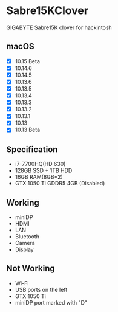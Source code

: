 # Sabre15KClover
GIGABYTE Sabre15K clover for hackintosh
## macOS
- [x] 10.15 Beta
- [x] 10.14.6
- [x] 10.14.5
- [x] 10.13.6
- [x] 10.13.5
- [x] 10.13.4
- [x] 10.13.3
- [x] 10.13.2
- [x] 10.13.1
- [x] 10.13
- [x] 10.13 Beta
## Specification
- i7-7700HQ(HD 630)
- 128GB SSD + 1TB HDD
- 16GB RAM(8GB*2)
- GTX 1050 Ti GDDR5 4GB (Disabled)
## Working
- miniDP
- HDMI
- LAN
- Bluetooth
- Camera
- Display
## Not Working
- Wi-Fi
- USB ports on the left
- GTX 1050 Ti
- miniDP port marked with "D"
